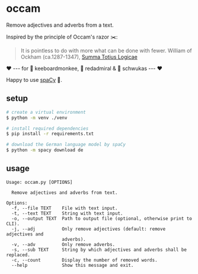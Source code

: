 # occam
Remove adjectives and adverbs from a text.

Inspired by the principle of Occam's razor :scissors::
> It is pointless to do with more what can be done with fewer.
William of Ockham (ca.1287-1347), [Summa Totius Logicae](https://en.wikiquote.org/wiki/William_of_Ockham)

:heart: --- for :ox: keeboardmonkee, :butterfly: redadmiral & :crab: schwukas --- :heart:

Happy to use [spaCy](spacy.io) :rocket:.

## setup
```sh
# create a virtual environment
$ python -m venv ./venv

# install required dependencies
$ pip install -r requirements.txt

# download the German language model by spaCy
$ python -m spacy download de
```

## usage
```
Usage: occam.py [OPTIONS]

  Remove adjectives and adverbs from text.

Options:
  -f, --file TEXT    File with text input.
  -t, --text TEXT    String with text input.
  -o, --output TEXT  Path to output file (optional, otherwise print to CLI).
  -j, --adj          Only remove adjectives (default: remove adjectives and
                     adverbs).
  -v, --adv          Only remove adverbs.
  -s, --sub TEXT     String by which adjectives and adverbs shall be replaced.
  -c, --count        Display the number of removed words.
  --help             Show this message and exit.
```
